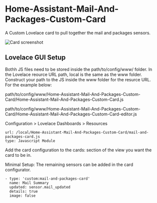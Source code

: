 # Home-Assistant-Mail-And-Packages-Custom-Card
A Custom Lovelace card to pull together the mail and packages sensors.

![Card screenshot](/card-image.png "Card screenshot")

## Lovelace GUI Setup

Bothh JS files need to be stored inside the path/to/config/www/ folder. In the Lovelace reource URL path, local is the same as the www folder. Construct your path to the JS inside the www folder for the resurce URL. For the example below:

path/to/config/www/Home-Assistant-Mail-And-Packages-Custom-Card/Home-Assistant-Mail-And-Packages-Custom-Card.js

path/to/config/www/Home-Assistant-Mail-And-Packages-Custom-Card/Home-Assistant-Mail-And-Packages-Custom-Card-editor.js

Configuration > Lovelace Dashboards > Resources

```
url: /local/Home-Assistant-Mail-And-Packages-Custom-Card/mail-and-packages-card.js
type: Javascript Module
```
Add the card configuration to the cards: section of the view you want the card to be in.

Minimal Setup:
The remaining sensors can be added in the card configurator.
```
- type: 'custom:mail-and-packages-card'
  name: Mail Summary
  updated: sensor.mail_updated
  details: true
  image: false
```
